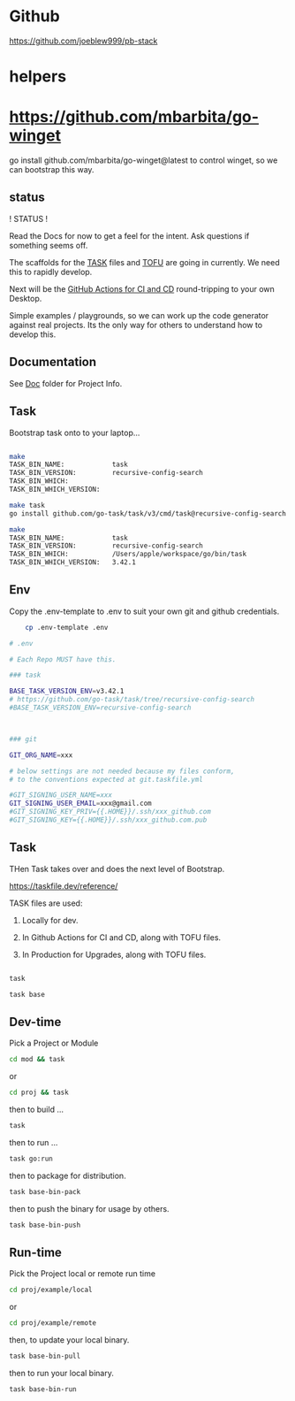 # Github

https://github.com/joeblew999/pb-stack

# helpers

# https://github.com/mbarbita/go-winget
go install github.com/mbarbita/go-winget@latest to control winget, so we can bootstrap this way.



## status 
! STATUS !

Read the Docs for now to get a feel for the intent. Ask questions if something seems off.

The scaffolds for the [TASK](../mod/task/README.md) files and [TOFU](../mod/tofu/README.md) are going in currently. We need this to rapidly develop. 

Next will be the [GitHub Actions for CI and CD](../.github/workflows/README.md) round-tripping to your own Desktop.

Simple examples / playgrounds, so we can work up the code generator against real projects. Its the only way for others to understand how to develop this.

## Documentation

See [Doc](../doc/README.md) folder for Project Info.


## Task

Bootstrap task onto to your laptop...

```sh

make     
TASK_BIN_NAME:            task
TASK_BIN_VERSION:         recursive-config-search
TASK_BIN_WHICH:           
TASK_BIN_WHICH_VERSION:  

make task 
go install github.com/go-task/task/v3/cmd/task@recursive-config-search

make
TASK_BIN_NAME:            task
TASK_BIN_VERSION:         recursive-config-search
TASK_BIN_WHICH:           /Users/apple/workspace/go/bin/task
TASK_BIN_WHICH_VERSION:   3.42.1


```

## Env

Copy the .env-template to .env to suit your own git and github credentials.

```sh
    cp .env-template .env
```

```sh
# .env

# Each Repo MUST have this.

### task

BASE_TASK_VERSION_ENV=v3.42.1
# https://github.com/go-task/task/tree/recursive-config-search
#BASE_TASK_VERSION_ENV=recursive-config-search



### git

GIT_ORG_NAME=xxx

# below settings are not needed because my files conform,
# to the conventions expected at git.taskfile.yml

#GIT_SIGNING_USER_NAME=xxx
GIT_SIGNING_USER_EMAIL=xxx@gmail.com
#GIT_SIGNING_KEY_PRIV={{.HOME}}/.ssh/xxx_github.com
#GIT_SIGNING_KEY={{.HOME}}/.ssh/xxx_github.com.pub

```

## Task

THen Task takes over and does the next level of Bootstrap.

https://taskfile.dev/reference/

TASK files are used:

1. Locally for dev.

2. In Github Actions for CI and CD, along with TOFU files.

3. In Production for Upgrades, along with TOFU files.


```sh

task 

task base

```


## Dev-time

Pick a Project or Module

```sh
cd mod && task 
```

or

```sh
cd proj && task 
```

then to build ...

```sh
task
```

then to run ...

```sh
task go:run
```

then to package for distribution.


```sh
task base-bin-pack
``` 

then to push the binary for usage by others.


```sh
task base-bin-push
```


## Run-time

Pick the Project local or remote run time 

```sh
cd proj/example/local
```
or
```sh 
cd proj/example/remote
```
then,  to update your local binary.

```sh
task base-bin-pull
```

then to run your local binary.

```sh
task base-bin-run
```

